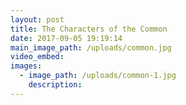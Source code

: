 ```yaml
---
layout: post
title: The Characters of the Common
date: 2017-09-05 19:19:14
main_image_path: /uploads/common.jpg
video_embed:
images:
  - image_path: /uploads/common-1.jpg
    description:
---
```



